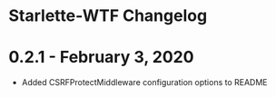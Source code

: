 # Starlette-WTF Changelog

# 0.2.1 - February 3, 2020

* Added CSRFProtectMiddleware configuration options to README
